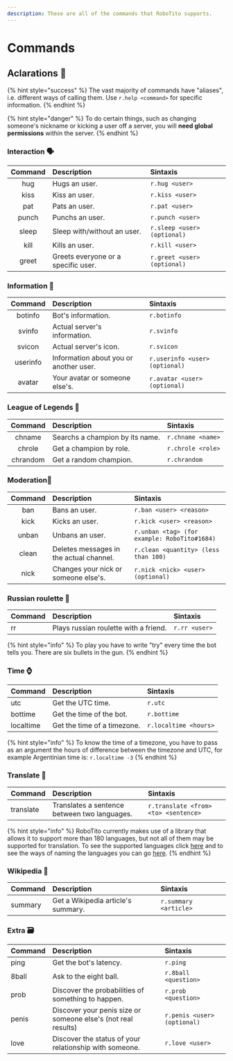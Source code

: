 ```yaml
---
description: These are all of the commands that RoboTito supports.
---
```


# Commands

## Aclarations 📌 

{% hint style="success" %}
The vast majority of commands have "aliases", i.e. different ways of calling them. Use `r.help <command>`  for specific information.
{% endhint %}

{% hint style="danger" %}
To do certain things, such as changing someone's nickname or kicking a user off a server, you will **need global permissions** within the server.
{% endhint %}

### Interaction 🗣 

| Command | Description | Sintaxis |
| :---: | :--- | :--- |
| hug | Hugs an user. | `r.hug <user>` |
| kiss | Kiss an user. | `r.kiss <user>` |
| pat | Pats an user. | `r.pat <user>` |
| punch | Punchs an user. | `r.punch <user>` |
| sleep | Sleep with/without an user. | `r.sleep <user> (optional)` |
| kill | Kills an user. | `r.kill <user>` |
| greet | Greets everyone or a specific user. | `r.greet <user> (optional)` |

### Information 📑 

| Command | Description | Sintaxis |
| :---: | :--- | :--- |
| botinfo | Bot's information. | `r.botinfo` |
| svinfo | Actual server's information. | `r.svinfo` |
| svicon | Actual server's icon. | `r.svicon` |
| userinfo | Information about you or another user. | `r.userinfo <user> (optional)` |
| avatar | Your avatar or someone else's. | `r.avatar <user> (optional)` |

### League of Legends 👾

| Command | Description | Sintaxis |
| :---: | :--- | :--- |
| chname | Searchs a champion by its name. | `r.chname <name>` |
| chrole | Get a champion by role. | `r.chrole <role>` |
| chrandom | Get a random champion. | `r.chrandom` |

### Moderation🔨 

| Command | Description | Sintaxis |
| :---: | :--- | :--- |
| ban | Bans an user. | `r.ban <user> <reason>` |
| kick | Kicks an user. | `r.kick <user> <reason>` |
| unban | Unbans an user. | `r.unban <tag> (for example: RoboTito#1684)` |
| clean | Deletes messages in the actual channel. | `r.clean <quantity> (less than 100)` |
| nick | Changes your nick or someone else's. | `r.nick <nick> <user> (optional)` |

### Russian roulette 🔫

| Command | Description | Sintaxis |
| :--- | :--- | :--- |
| rr | Plays russian roulette with a friend. | `r.rr <user>` |

{% hint style="info" %}
To play you have to write "try" every time the bot tells you. There are six bullets in the gun.
{% endhint %}

### Time ⌚

| Command | Description | Sintaxis |
| :--- | :--- | :--- |
| utc | Get the UTC time. | `r.utc` |
| bottime | Get the time of the bot. | `r.bottime` |
| localtime | Get the time of a timezone. | `r.localtime <hours>` |

{% hint style="info" %}
To know the time of a timezone, you have to pass as an argument the hours of difference between the timezone and UTC, for example Argentinian time is: `r.localtime -3`
{% endhint %}

### Translate 🔄

| Command | Description | Sintaxis |
| :--- | :--- | :--- |
| translate | Translates a sentence between two languages. | `r.translate <from> <to> <sentence>` |

{% hint style="info" %}
RoboTito currently makes use of a library that allows it to support more than 180 languages, but not all of them may be supported for translation. To see the supported languages click [here](https://en.wikipedia.org/wiki/List_of_ISO_639-1_codes) and to see the ways of naming the languages you can go [here](https://github.com/Ti7oyan/RoboTito/blob/master/databases/db_languages.json).
{% endhint %}

### Wikipedia 📰

| Command | Description | Sintaxis |
| :--- | :--- | :--- |
| summary | Get a Wikipedia article's summary. | `r.summary <article>` |

### Extra 🗃 

| Command | Description | Sintaxis |
| :--- | :--- | :--- |
| ping | Get the bot's latency. | `r.ping` |
| 8ball | Ask to the eight ball. | `r.8ball <question>` |
| prob | Discover the probabilities of something to happen. | `r.prob <question>` |
| penis | Discover your penis size or someone else's \(not real results\) | `r.penis <user> (optional)` |
| love | Discover the status of your relationship with someone. | `r.love <user>` |


